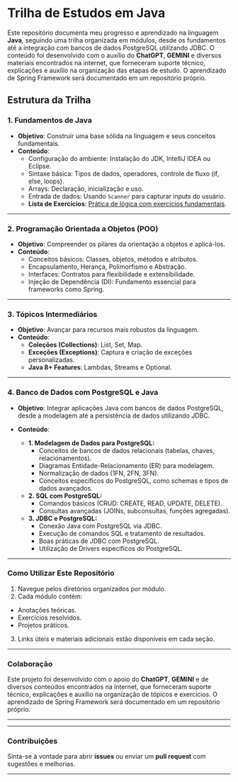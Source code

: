 # **Trilha de Estudos em Java**

Este repositório documenta meu progresso e aprendizado na linguagem **Java**, seguindo uma trilha organizada em módulos, desde os fundamentos até a integração com bancos de dados PostgreSQL utilizando JDBC. O conteúdo foi desenvolvido com o auxílio do **ChatGPT**, **GEMINI** e diversos materiais encontrados na internet, que forneceram suporte técnico, explicações e auxílio na organização das etapas de estudo. O aprendizado de Spring Framework será documentado em um repositório próprio.

## **Estrutura da Trilha**

### **1. Fundamentos de Java**
- **Objetivo**: Construir uma base sólida na linguagem e seus conceitos fundamentais.
- **Conteúdo**:
  - Configuração do ambiente: Instalação do JDK, IntelliJ IDEA ou Eclipse.
  - Sintaxe básica: Tipos de dados, operadores, controle de fluxo (if, else, loops).
  - Arrays: Declaração, inicialização e uso.
  - Entrada de dados: Usando `Scanner` para capturar inputs do usuário.
  - **Lista de Exercícios**: [Prática de lógica com exercícios fundamentais](https://github.com/isgust/DevJava/blob/master/Modulo%2001/Lista%20de%20Exercicios-%20Modulo%2001.pdf).

---

### **2. Programação Orientada a Objetos (POO)**
- **Objetivo**: Compreender os pilares da orientação a objetos e aplicá-los.
- **Conteúdo**:
  - Conceitos básicos: Classes, objetos, métodos e atributos.
  - Encapsulamento, Herança, Polimorfismo e Abstração.
  - Interfaces: Contratos para flexibilidade e extensibilidade.
  - Injeção de Dependência (DI): Fundamento essencial para frameworks como Spring.

---

### **3. Tópicos Intermediários**
- **Objetivo**: Avançar para recursos mais robustos da linguagem.
- **Conteúdo**:
  - **Coleções (Collections)**: List, Set, Map.
  - **Exceções (Exceptions)**: Captura e criação de exceções personalizadas.
  - **Java 8+ Features**: Lambdas, Streams e Optional.

---
### **4. Banco de Dados com PostgreSQL e Java**

- **Objetivo**: Integrar aplicações Java com bancos de dados PostgreSQL, desde a modelagem até a persistência de dados utilizando JDBC.
- **Conteúdo**:

  - **1. Modelagem de Dados para PostgreSQL:**
    - Conceitos de bancos de dados relacionais (tabelas, chaves, relacionamentos).
    - Diagramas Entidade-Relacionamento (ER) para modelagem.
    - Normalização de dados (1FN, 2FN, 3FN).
    - Conceitos específicos do PostgreSQL, como schemas e tipos de dados avançados.
  - **2. SQL com PostgreSQL:**
    - Comandos básicos (CRUD: CREATE, READ, UPDATE, DELETE).
    - Consultas avançadas (JOINs, subconsultas, funções agregadas).
  - **3. JDBC e PostgreSQL:**
    - Conexão Java com PostgreSQL via JDBC.
    - Execução de comandos SQL e tratamento de resultados.
    - Boas práticas de JDBC com PostgreSQL.
    - Utilização de Drivers específicos do PostgreSQL.
---

### **Como Utilizar Este Repositório**
1. Navegue pelos diretórios organizados por módulo.
2. Cada módulo contém:
  - Anotações teóricas.
  - Exercícios resolvidos.
  - Projetos práticos.
3. Links úteis e materiais adicionais estão disponíveis em cada seção.

---

### **Colaboração**
Este projeto foi desenvolvido com o apoio do **ChatGPT**, **GEMINI** e de diversos conteúdos encontrados na internet, que forneceram suporte técnico, explicações e auxílio na organização de tópicos e exercícios. O aprendizado de Spring Framework será documentado em um repositório próprio.

---

---

### **Contribuições**
Sinta-se à vontade para abrir **issues** ou enviar um **pull request** com sugestões e melhorias.

---
